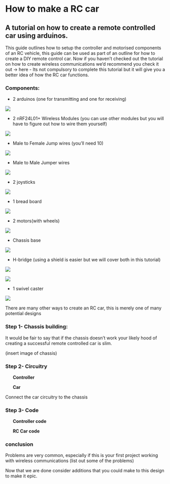 # How to make a RC car
## A tutorial on how to create a remote controlled car using arduinos.

This guide outlines how to setup the controller and motorised components of an RC vehicle, this guide can be used as part of an outline for how to create a DIY remote control car. Now if you haven’t checked out the tutorial on how to create wireless communications we’d recommend you check it out → here - Its not compulsory to complete this tutorial but it will give you a better idea of how the RC car functions.

### Components:
* 2 arduinos (one for transmitting and one for receiving)

![](Images/Arduino.jpg)

* 2 nRF24L01+ Wireless Modules (you can use other modules but you will have to figure out how to wire them yourself)

![](Images/nrf24l01.jpg)

* Male to Female Jump wires (you’ll need 10)

![](Images/maletofemalepins.jpg)

* Male to Male Jumper wires

![](Images/maletomalepins.jpg)

* 2 joysticks

![](Images/joystick.jpg)

* 1 bread board

![](Images/breadboard.jpg)

* 2 motors(with wheels)

![](Images/Motorwithwheel.jpg)

* Chassis base

![](Images/Chassisbase.png)

* H-bridge (using a shield is easier but we will cover both in this tutorial)

![](Images/H-bridgeshield.jpg)

![](Images/H-bridgecomponent.png)

* 1 swivel caster

![](Images/swivelcaster.jpg)

There are many other ways to create an RC car, this is merely one of many potential designs 

### Step 1- Chassis building:
It would be fair to say that if the chassis doesn’t work your likely hood of creating a successful remote controlled car is slim.



(insert image of chassis)



### Step 2- Circuitry
&nbsp;&nbsp;&nbsp;&nbsp;&nbsp;&nbsp;**Controller**

&nbsp;&nbsp;&nbsp;&nbsp;&nbsp;&nbsp;**Car**


Connect the car circuitry to the chassis

### Step 3- Code
&nbsp;&nbsp;&nbsp;&nbsp;&nbsp;&nbsp;**Controller code**

&nbsp;&nbsp;&nbsp;&nbsp;&nbsp;&nbsp;**RC Car code**

### conclusion



Problems are very common, especially if this is your first project working with wireless communications
(list out some of the problems)



Now that we are done consider additions that you could make to this design to make it epic.
